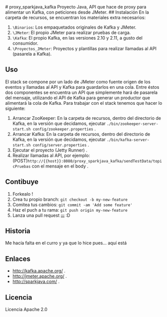 <snippet>
# proxy_sparkjava_kafka
Proyecto Java, API que hace de proxy para alimentar un Kafka, con peticiones desde JMeter.

<content>
## Instalación
En la carpeta de recursos, se encuentran los materiales extra necesarios:

1. `\Binarios`: Los empaquetados originales de Kafka y JMeter.
2. `\JMeter`: El propio JMeter para realizar pruebas de carga.
3. `\Kafka`: El propio Kafka, en las versiones 2.10 y 2.11, a gusto del consumidor.
4. `\Proyectos_JMeter`: Proyectos y plantillas para realizar llamadas al API (pasarela a Kafka).

## Uso
El stack se compone por un lado de JMeter como fuente origen de los eventos y llamadas al API y Kafka para guardarlos en una cola. Entre éstos dos componentes se encuentra un API que simplemente hará de pasarela del mensaje, utilizando el API de Kafka para generar un productor que alimentará la cola de Kafka.
Para trabajar con el stack tenemos que hacer lo siguiente:

1. Arrancar ZooKeeper: En la carpeta de recursos, dentro del directorio de Kafka, en la versión que decidamos, ejecutar `./bin/zookeeper-server-start.sh config/zookeeper.properties` .
2. Arrancar Kafka: En la carpeta de recursos, dentro del directorio de Kafka, en la versión que decidamos, ejecutar `./bin/kafka-server-start.sh config/server.properties` .
3. Ejecutar el proyecto (Jetty Runner) .
4. Realizar llamadas al API, por ejemplo: (POST)`http://{{host}}:8080/proxy_sparkjava_kafka/sendTestData/topicPruebas` con el mensaje en el body .

## Contibuye
1. Forkealo !
2. Crea tu propio branch: `git checkout -b my-new-feature`
3. Comitea tus cambios: `git commit -am 'Add some feature'`
4. Haz el puch a tu rama: `git push origin my-new-feature`
5. Lanza una pull request ¡¡¡ :D

## Historia
Me hacía falta en el curro y ya que lo hice pues... aquí está

## Enlaces
- http://kafka.apache.org/ .
- http://jmeter.apache.org/ .
- http://sparkjava.com/ .

## Licencia
Licencia Apache 2.0
</content>
</snippet>
